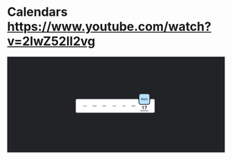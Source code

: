 # Calendars https://www.youtube.com/watch?v=2IwZ52lI2vg
<p align="center">
  <img src="preview.png" alt="preview del proyecto" width="600">
</p>